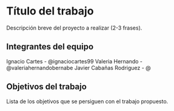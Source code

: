 # Título del trabajo

Descripción breve del proyecto a realizar (2-3 frases).

## Integrantes del equipo
Ignacio Cartes - @ignaciocartes99
Valeria Hernando - @valeriahernandobernabe
Javier Cabañas Rodriguez - @

## Objetivos del trabajo

Lista de los objetivos que se persiguen con el trabajo propuesto.
